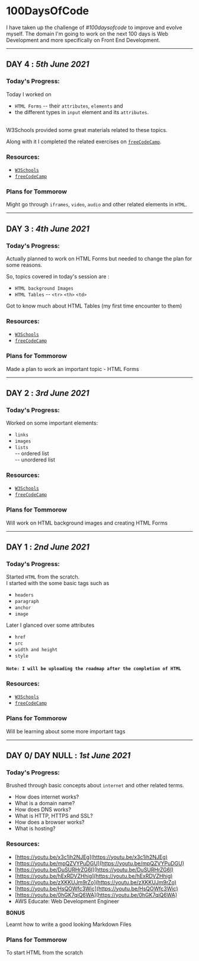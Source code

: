 # 100DaysOfCode

I have taken up the challenge of _#100daysofcode_ to improve and evolve myself. The domain I'm going to work on the next 100 days is Web Development and more specifically on Front End Development.

---

## DAY 4 : _5th June 2021_

### Today's Progress:

Today I worked on
- `HTML Forms` -- their `attributes`, `elements` and
- the different types in `input` element and its `attributes`.
<br>
W3Schools provided some great materials related to these topics.
<br>

Along with it I completed the related exercises on [`freeCodeCamp`](https://www.freecodecamp.org/learn/).

### Resources:

- [`W3Schools`](https://www.w3schools.com/html/default.asp)
- [`freeCodeCamp`](https://www.freecodecamp.org/learn/)

### Plans for Tommorow

Might go through `iframes`,  `video`, `audio` and other related elements in `HTML`.

---

## DAY 3 : _4th June 2021_

### Today's Progress:

Actually planned to work on HTML Forms but needed to change the plan for some reasons.
<br>

So, topics covered in today's session are :
- `HTML background Images`
- `HTML Tables`
-- 
`<tr>`
`<th>`
`<td>`

Got to know much about HTML Tables (my first time encounter to them)

### Resources:

- [`W3Schools`](https://www.w3schools.com/html/default.asp)
- [`freeCodeCamp`](https://www.freecodecamp.org/learn/)

### Plans for Tommorow

Made a plan to work an important topic - HTML Forms

---

## DAY 2 : _3rd June 2021_

### Today's Progress:

Worked on some important elements:
- `links`
- `images`
- `lists`<br>
-- ordered list<br>
-- unordered list

### Resources:

- [`W3Schools`](https://www.w3schools.com/html/default.asp)
- [`freeCodeCamp`](https://www.freecodecamp.org/learn/)

### Plans for Tommorow

Will work on HTML background images and creating HTML Forms

---

## DAY 1 : _2nd June 2021_

### Today's Progress:

Started `HTML` from the scratch.
<br>
I started with the some basic tags such as
- `headers`
- `paragraph`
- `anchor`
- `image`

Later I glanced over some attributes
- `href`
- `src`
- `width and height`
- `style`

#### **`Note: I will be uploading the roadmap after the completion of HTML`** 

### Resources:

- [`W3Schools`](https://www.w3schools.com/html/default.asp)
- [`freeCodeCamp`](https://www.freecodecamp.org/learn/)

### Plans for Tommorow

Will be learning about some more important tags

---

## DAY 0/ DAY NULL : _1st June 2021_

### Today's Progress:

Brushed through basic concepts about `internet` and other related terms.
- How does internet works?
- What is a domain name?
- How does DNS works?
- What is HTTP, HTTPS and SSL?
- How does a browser works?
- What is hosting?

### Resources:

- [https://youtu.be/x3c1ih2NJEg](https://youtu.be/x3c1ih2NJEg)
- [https://youtu.be/mpQZVYPuDGU](https://youtu.be/mpQZVYPuDGU)
- [https://youtu.be/DuSURHrZG6I](https://youtu.be/DuSURHrZG6I)
- [https://youtu.be/hExRDVZHhig](https://youtu.be/hExRDVZHhig)
- [https://youtu.be/zXKKUJm9rZo](https://youtu.be/zXKKUJm9rZo)
- [https://youtu.be/HsQOWfc3Wic](https://youtu.be/HsQOWfc3Wic)
- [https://youtu.be/0hGK7qiQ6WA](https://youtu.be/0hGK7qiQ6WA)
- AWS Educate: Web Development Engineer

**BONUS**

Learnt how to write a good looking Markdown Files

### Plans for Tommorow

To start HTML from the scratch
